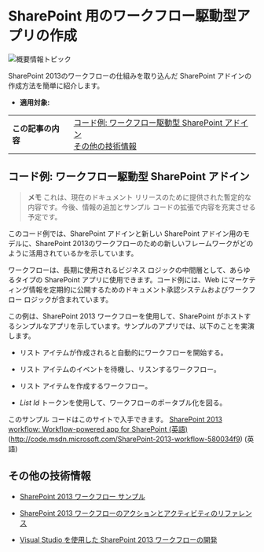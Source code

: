 

# SharePoint 用のワークフロー駆動型アプリの作成

  
    
    
![概要情報トピック](images/mod_icon_badge_conoverview.png)
  
    
    

  
    
    

  
    
    
SharePoint 2013のワークフローの仕組みを取り込んだ SharePoint アドインの作成方法を簡単に紹介します。
 * **適用対象:**
  
    
    


|||
|:-----|:-----|
|**この記事の内容**   |   [コード例: ワークフロー駆動型 SharePoint アドイン](#WFappbk_sample)   <br/>   [その他の技術情報](#WFappbk_addres) <br/> |   ![関連するコード スニペットおよびサンプル アプリ](images/mod_icon_links_samples.png) <br/>  [SharePoint 2013 workflow: Build a workflow-powered app for SharePoint (英語)](http://code.msdn.microsoft.com/SharePoint-2013-workflow-580034f9) <br/> |
   

## コード例: ワークフロー駆動型 SharePoint アドイン
<a name="WFappbk_sample"> </a>


> **メモ**
> これは、現在のドキュメント リリースのために提供された暫定的な内容です。今後、情報の追加とサンプル コードの拡張で内容を充実させる予定です。 
  
    
    

このコード例では、SharePoint アドインと新しい SharePoint アドイン用のモデルに、SharePoint 2013のワークフローのための新しいフレームワークがどのように活用されているかを示しています。
  
    
    
ワークフローは、長期に使用されるビジネス ロジックの中間層として、あらゆるタイプの SharePoint アプリに使用できます。コード例には、Web にマーケティング情報を定期的に公開するためのドキュメント承認システムおよびワークフロー ロジックが含まれています。
  
    
    
この例は、SharePoint 2013 ワークフローを使用して、SharePoint がホストするシンプルなアプリを示しています。サンプルのアプリでは、以下のことを実演します。
  
    
    

- リスト アイテムが作成されると自動的にワークフローを開始する。
    
  
- リスト アイテムのイベントを待機し、リスンするワークフロー。
    
  
- リスト アイテムを作成するワークフロー。
    
  
-  _List Id_ トークンを使用して、ワークフローのポータブル化を図る。
    
  
このサンプル コードはこのサイトで入手できます。 [SharePoint 2013 workflow: Workflow-powered app for SharePoint (英語)](http://code.msdn.microsoft.com/SharePoint-2013-workflow-580034f9) (http://code.msdn.microsoft.com/SharePoint-2013-workflow-580034f9) (英語)
  
    
    

## その他の技術情報
<a name="WFappbk_addres"> </a>


-  [SharePoint 2013 ワークフロー サンプル](sharepoint-2013-workflow-samples.md)
    
  
-  [SharePoint 2013 ワークフローのアクションとアクティビティのリファレンス](workflow-actions-and-activities-reference-for-sharepoint-2013.md)
    
  
-  [Visual Studio を使用した SharePoint 2013 ワークフローの開発](develop-sharepoint-2013-workflows-using-visual-studio.md)
    
  

  
    
    